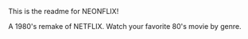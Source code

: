 This is the readme for NEONFLIX!

A 1980's remake of NETFLIX.
Watch your favorite 80's movie by genre.


